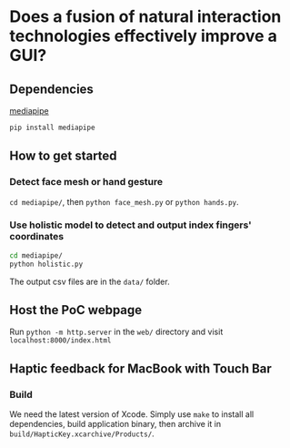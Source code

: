 # Does a fusion of natural interaction technologies effectively improve a GUI?

## Dependencies

[mediapipe](https://github.com/google/mediapipe)

```sh
pip install mediapipe
```

## How to get started

### Detect face mesh or hand gesture

`cd mediapipe/`, then `python face_mesh.py` or `python hands.py`.

### Use holistic model to detect and output index fingers' coordinates

```sh
cd mediapipe/
python holistic.py
```

The output csv files are in the `data/` folder.

## Host the PoC webpage
Run `python -m http.server` in the `web/` directory and visit `localhost:8000/index.html`

## Haptic feedback for MacBook with Touch Bar

### Build
We need the latest version of Xcode.
Simply use `make` to install all dependencies, build application binary, then archive it in `build/HapticKey.xcarchive/Products/`.
